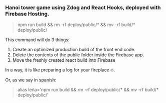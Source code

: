 ### Hanoi tower game using Zdog and React Hooks, deployed with Firebase Hosting.

> npm run build && rm -rf deploy/public/* && mv -rf build/* deploy/public/

This command will do 3 things:

1. Create an optimized production build of the front end code.
2. Delete the contents of the public folder inside the Firebase app.
3. Move the freshly created react build into Firebase

In a way, it is like preparing a log for your fireplace 🔥.

Or, as we say in spanish:

> alias leña='npm run build && rm -rf deploy/public/* && mv -rf build/* deploy/public/' 
